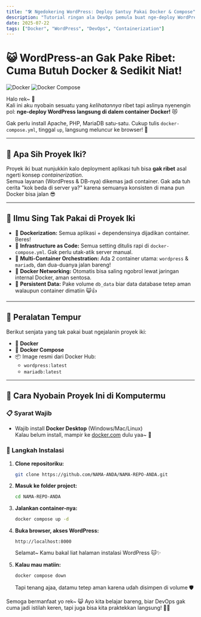 ```yaml
---
title: "🛠️ Ngedokering WordPress: Deploy Santuy Pakai Docker & Compose"
description: "Tutorial ringan ala DevOps pemula buat nge-deploy WordPress bareng MariaDB dalam container. Gak ribet, tinggal jalanin aja!"
date: 2025-07-22
tags: ["Docker", "WordPress", "DevOps", "Containerization"]
---
```


# 😺 WordPress-an Gak Pake Ribet: Cuma Butuh Docker & Sedikit Niat!

![Docker](https://img.shields.io/badge/Docker-2496ED?style=for-the-badge&logo=docker&logoColor=white)
![Docker Compose](https://img.shields.io/badge/Docker%20Compose-339933?style=for-the-badge&logo=docker&logoColor=white)

Halo rek~ 👋  
Kali ini aku nyobain sesuatu yang *kelihatannya* ribet tapi aslinya nyenengin pol: **nge-deploy WordPress langsung di dalem container Docker!** 😻

Gak perlu install Apache, PHP, MariaDB satu-satu. Cukup tulis `docker-compose.yml`, tinggal `up`, langsung meluncur ke browser! 🚀

---

## 🐾 Apa Sih Proyek Iki?

Proyek iki buat nunjukkin kalo deployment aplikasi tuh bisa **gak ribet** asal ngerti konsep *containerization*.  
Semua layanan (WordPress & DB-nya) dikemas jadi container. Gak ada tuh cerita "kok beda di server ya?" karena semuanya konsisten di mana pun Docker bisa jalan 😎

---

## 🧠 Ilmu Sing Tak Pakai di Proyek Iki

- 🔹 **Dockerization:** Semua aplikasi + dependensinya dijadikan container. Beres!
- 🔹 **Infrastructure as Code:** Semua setting ditulis rapi di `docker-compose.yml`. Gak perlu utak-atik server manual.
- 🔹 **Multi-Container Orchestration:** Ada 2 container utama: `wordpress` & `mariadb`, dan dua-duanya jalan bareng!
- 🔹 **Docker Networking:** Otomatis bisa saling ngobrol lewat jaringan internal Docker, aman sentosa.
- 🔹 **Persistent Data:** Pake volume `db_data` biar data database tetep aman walaupun container dimatiin 😺👍

---

## 🔧 Peralatan Tempur

Berikut senjata yang tak pakai buat ngejalanin proyek iki:

- 🐳 **Docker**
- 🧰 **Docker Compose**
- 📦 Image resmi dari Docker Hub:
  - `wordpress:latest`
  - `mariadb:latest`

---

## 🐣 Cara Nyobain Proyek Ini di Komputermu

### 📋 Syarat Wajib

- Wajib install **Docker Desktop** (Windows/Mac/Linux)  
  Kalau belum install, mampir ke [docker.com](https://www.docker.com/) dulu yaa~ 🐾

### 🚀 Langkah Instalasi

1. **Clone repositoriku:**
   ```bash
   git clone https://github.com/NAMA-ANDA/NAMA-REPO-ANDA.git
   ```

2. **Masuk ke folder project:**

   ```bash
   cd NAMA-REPO-ANDA
   ```

3. **Jalankan container-nya:**

   ```bash
   docker compose up -d
   ```

4. **Buka browser, akses WordPress:**

   ```
   http://localhost:8000
   ```

   Selamat\~ Kamu bakal liat halaman instalasi WordPress 🐱✨

5. **Kalau mau matiin:**

   ```bash
   docker compose down
   ```

   Tapi tenang ajaa, datamu tetep aman karena udah disimpen di volume 🛡️



Semoga bermanfaat yo rek\~ 😺
Ayo kita belajar bareng, biar DevOps gak cuma jadi istilah keren, tapi juga bisa kita praktekkan langsung! 💪✨
